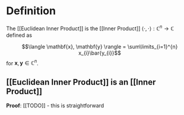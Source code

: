 # Definition
The [[Euclidean Inner Product]] is the [[Inner Product]] $\langle \cdot, \cdot \rangle: \mathbb{C}^{n} \to \mathbb{C}$ defined as

$$\langle \mathbf{x}, \mathbf{y} \rangle = \sum\limits_{i=1}^{n} x_{i}\bar{y_{i}}$$
for $\mathbf{x}, \mathbf{y} \in \mathbb{C}^{n}$.

## [[Euclidean Inner Product]] is an [[Inner Product]]
**Proof**: [[TODO]] - this is straightforward


